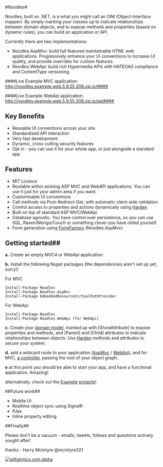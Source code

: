 #Noodles#

Noodles, built on .NET, is a what you might call an OIM (Object-Interface mapper). By simply marking your classes up to
indicate relationships between domain objects, and to expose methods and properties (based on dynamic rules), you can build an application or API.

Currently there are two implementations:

 - Noodles.AspMvc: build full featured maintainable HTML web applications. Progressively enhance your UI conventions to increase UI quality, and provide overrides for custom features.
 - Noodles.WebApi: build rich Hypermedia APIs with HATEOAS compliance and ContentType versioning.

####Live Example MVC application: http://noodles.example.web.5.9.55.208.xip.io/####

####Live Example WebApi application: http://noodles.example.web.5.9.55.208.xip.io/api####

## Key Benefits ##

 - Reusable UI conventions across your site
 - Standardised API interaction
 - Very fast development
 - Dynamic, cross cutting security features
 - Opt in - you can use it for your whole app, or just alongside a standard app

## Features ##

 * MIT Licence
 * Routable within existing ASP MVC and WebAPi applications. You can use it just for your admin area if you want.
 * Customisable UI conventions
 * Call methods via Post-Redirect-Get, with automatic client-side validation
 * Control access to properties and actions dynamically using [Harden][2]
 * Built on top of standard ASP MVC/WebApi
 * Database agnostic. You have control over persistence, so you can use SQL, Raven/Mongo/Couch or something clever you have rolled yourself.
 * Form generation using [FormFactory][10] (Noodles.AspMvc)

## Getting started##

**a.** Create an empty MVC4 or WebApi application

**b.** Install the following Nuget packages (the dependencies aren't set up yet, sorry!)

For MVC

    Install-Package Noodles
    Install-Package Noodles.AspMvc
    Install-Package EmbeddedResourceVirtualPathProvider
    
For WebApi

    Install-Package Noodles
    Install-Package Noodles.WebApi (for WebApi)

**c.** Create your [domain model][3], marked up with [ShowAttribute] to expose properties and methods, and [Parent] and [Child] attributes to indicate relationships between objects. Use [Harden][2] methods and attributes to secure your system.

**d.** add a wildcard route to your application ([AspMvc][4] / [WebApi][5]), and for MVC, [a controller][6], passing the root of your object graph.

**e** at this point you should be able to start your app, and have a functional application. Amazing!

alternatively, check out the [Example][8] [projects][9]!

##Future work##

 - Mobile UI
 - Realtime object sync using SignalR
 - PJax
 - Inline property editing

##Finally##

Please don't be a vacuum - emails, tweets, follows and questions actively sought after!

thanks - Harry McIntyre @mcintyre321

  [1]: https://github.com/mcintyre321/Harden
  [2]: https://github.com/mcintyre321/Harden
  [3]: https://github.com/mcintyre321/Noodles/blob/master/Noodles.Example.Domain/Application.cs
  [4]: https://github.com/mcintyre321/Noodles/blob/master/Noodles.Example.Web/Global.asax.cs
  [5]: https://github.com/mcintyre321/Noodles/blob/master/Noodles.Example.WebApi/Program.cs
  [6]: https://github.com/mcintyre321/Noodles/blob/master/Noodles.Example.Web/Controllers/NoodlesController.cs
  [7]: https://github.com/mcintyre321/Noodles/blob/master/Noodles.Example.Web/Views/Shared/_Layout.cshtml
  [8]: https://github.com/mcintyre321/Noodles/tree/master/Noodles.Example.Web
  [9]: https://github.com/mcintyre321/Noodles/tree/master/Noodles.Example.WebApi
  [10]: http://formfactory.apphb.com/
  
  [![githalytics.com alpha](https://cruel-carlota.pagodabox.com/caba06ced732280266dfe94e5b4de886 "githalytics.com")](http://githalytics.com/mcintyre321/Noodles)
